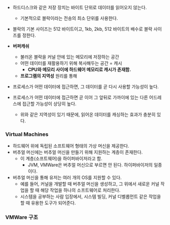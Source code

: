 - 하드디스크와 같은 저장 장치는 바이트 단위로 데이터를 읽어오지 않는다.
	- 기본적으로 블락이라는 전송의 최소 단위를 사용한다.
- 블락의 기본 사이즈는 512 바이트이고, 1kb, 2kb, 512 바이트의 배수로 블락 사이즈를 정한다.
- **버퍼캐쉬**
	- 불러온 블락을 커널 안에 있는 메모리에 저장하는 공간
	- 어떤 데이터를 재활용하기 위해 복사해두는 공간 = 캐시
		- **CPU와 메모리 사이에 하드웨어 메모리로 캐시가 존재함.**
	- **프로그램의 지역성** 원리를 통해

- 프로세스가 어떤 데이터에 접근하면, 그 데이터를 곧 다시 사용할 가능성이 높다.
- 프로세스가 어떤 데이터에 접근하면 곧 이어 그 앞뒤로 가까이에 있는 다른 어드레스에 접근할 가능성이 상당히 높다.
	- 위와 같은 지역성이 있기 때문에, 읽어온 데이터를 캐싱하는 효과가 충분히 있다.

### Virtual Machines
- 하드웨어 위에 독립된 소프트웨어 형태의 가상 머신을 제공한다.
- 버추얼 머신에는 버추얼 머신을 만들기 위해 지원하는 계층이 존재한다.
	- 이 계층(소프트웨어)을 하이퍼바이저라고 함.
		- JVM, VMWare은 버추얼 머신으로 부르면 안 된다. 하이퍼바이저의 일종이다.
- 버추얼 머신을 통해 유저는 여러 개의 OS를 지원할 수 있다.
	- 예를 들어, 커널을 개발할 때 버추얼 머신을 생성하고, 그 위에서 새로운 커널 작업을 할 때 해당 작업을 하나의 소프트웨어로 처리한다.
	- 시스템을 공부하는 사람 입장에서, 시스템 빌딩, 커널 디벨롭먼트 같은 작업을 할 때 유용한 도구가 되어준다.
### VMWare 구조
